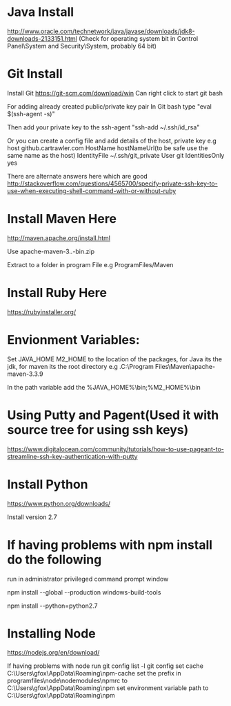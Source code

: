 # Java Install

http://www.oracle.com/technetwork/java/javase/downloads/jdk8-downloads-2133151.html (Check for operating system bit in Control Panel\System and Security\System, probably 64 bit)

# Git Install

Install Git https://git-scm.com/download/win
Can right click to start git bash

For adding already created public/private key pair
In Git bash type
"eval $(ssh-agent -s)"

Then add your private key to the ssh-agent
"ssh-add ~/.ssh/id_rsa"

Or you can create a config file and add details of the host, private key e.g
 host github.cartrawler.com
 HostName hostNameUrl(to be safe use the same name as the host)
 IdentityFile ~/.ssh/git_private
 User git
 IdentitiesOnly yes
 
 There are alternate answers here which are good
 http://stackoverflow.com/questions/4565700/specify-private-ssh-key-to-use-when-executing-shell-command-with-or-without-ruby
 
 
# Install Maven Here

 http://maven.apache.org/install.html
 
 Use apache-maven-3.*.*-bin.zip
 
 Extract to a folder in program File e.g ProgramFiles/Maven
 
 # Install Ruby Here
 
 https://rubyinstaller.org/
 
 # Envionment Variables:
 
 Set JAVA_HOME M2_HOME to the location of the packages, for Java its the jdk, for maven its the root directory e.g .C:\Program        Files\Maven\apache-maven-3.3.9
 
 In the path variable add the %JAVA_HOME%\bin;%M2_HOME%\bin
 
# Using Putty and Pagent(Used it with source tree for using ssh keys)
 https://www.digitalocean.com/community/tutorials/how-to-use-pageant-to-streamline-ssh-key-authentication-with-putty
 
# Install Python

 https://www.python.org/downloads/
 
 Install version 2.7
 
# If having problems with npm install do the following
 run in administrator privileged command prompt window
 
 npm install --global --production windows-build-tools
 
 npm install --python=python2.7
 
 
# Installing Node 
https://nodejs.org/en/download/

If having problems with node run
git config list -l
git config set cache C:\Users\gfox\AppData\Roaming\npm-cache
set the prefix in programfiles\node\nodemodules\npmrc to C:\Users\gfox\AppData\Roaming\npm
set environment variable path to C:\Users\gfox\AppData\Roaming\npm


 
 
 

